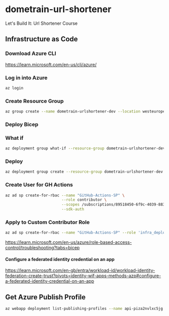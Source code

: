 # dometrain-url-shortener
Let's Build It: Url Shortener Course


## Infrastructure as Code

### Download Azure CLI
https://learn.microsoft.com/en-us/cli/azure/

### Log in into Azure
```bash
az login
```

### Create Resource Group

```bash
az group create --name dometrain-urlshortener-dev --location westeurope
```

### Deploy Bicep

### What if
```bash
az deployment group what-if --resource-group dometrain-urlshortener-dev --template-file infrastructure/main.bicep
```

### Deploy
```bash
az deployment group create --resource-group dometrain-urlshortener-dev --template-file infrastructure/main.bicep
```

### Create User for GH Actions

```bash
az ad sp create-for-rbac --name "GitHub-Actions-SP" \
                         --role contributor \
                         --scopes /subscriptions/89518450-6f9c-4039-8834-c5bab3ad3e92 \
                         --sdk-auth
```

### Apply to Custom Contributor Role

```bash
az ad sp create-for-rbac --name "GitHub-Actions-SP" --role 'infra_deploy' --scopes /subscriptions/89518450-6f9c-4039-8834-c5bab3ad3e92 --sdk-auth
```

https://learn.microsoft.com/en-us/azure/role-based-access-control/troubleshooting?tabs=bicep

#### Configure a federated identity credential on an app

https://learn.microsoft.com/en-gb/entra/workload-id/workload-identity-federation-create-trust?pivots=identity-wif-apps-methods-azp#configure-a-federated-identity-credential-on-an-app

## Get Azure Publish Profile

```bash
az webapp deployment list-publishing-profiles --name api-piza2nvlxc5jg --resource-group dometrain-urlshortener-dev --xml
```
